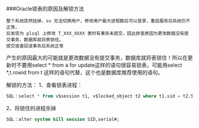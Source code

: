 
###Oracle锁表的原因及解锁方法

    整个系统突然挂掉，su 无法切换用户，修改用户最大进程数后可以登录，重启服务后系统仍不正常，
    后发现为 plsql 上修改 T_XXX_XXXX 表时有事务未提交，因此排查原因为更改数据没有提交事务，数据库就将表锁住。
    提交或者回滚事务后系统正常
  
  
产生的原因最大的可能就是更改数据没有提交事务，数据库就将表锁住！所以在更新时不要用select * from a for update这样的语句很容易锁表，可能用select *,t.rowid from t 这样的语句代替，这个也是数据库推荐使用的语句。

解锁的方法：
1、查看锁表进程：
```sql
SQL：select * from v$session t1, v$locked_object t2 where t1.sid = t2.SESSION_ID;
```
2、将锁住的进程杀掉
```sql
SQL：alter system kill session SID,serial#;
```

